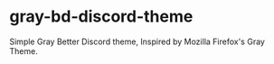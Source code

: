 # gray-bd-discord-theme
Simple Gray Better Discord theme, Inspired by Mozilla Firefox's Gray Theme.
